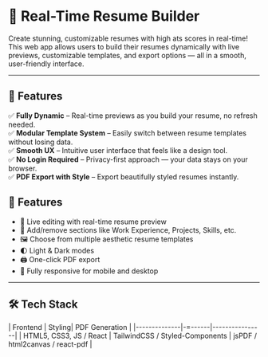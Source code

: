 # 📝 Real-Time Resume Builder

Create stunning, customizable resumes with high ats scores in real-time!  
This web app allows users to build their resumes dynamically with live previews, customizable templates, and export options — all in a smooth, user-friendly interface.

---

## 🚀 Features
   
✅ **Fully Dynamic** – Real-time previews as you build your resume, no refresh needed.  
✅ **Modular Template System** – Easily switch between resume templates without losing data.  
✅ **Smooth UX** – Intuitive user interface that feels like a design tool.  
✅ **No Login Required** – Privacy-first approach — your data stays on your browser.  
✅ **PDF Export with Style** – Export beautifully styled resumes instantly.

## 🚀 Features

- 🎯 Live editing with real-time resume preview
- 🧩 Add/remove sections like Work Experience, Projects, Skills, etc.
- 🖼️ Choose from multiple aesthetic resume templates
- 🌓 Light & Dark modes
- 🖨️ One-click PDF export
- 📱 Fully responsive for mobile and desktop

---

## 🛠️ Tech Stack

| Frontend     | Styling| PDF Generation |
|--------------|-=------|----------------|
| HTML5, CSS3, JS / React | TailwindCSS / Styled-Components | jsPDF / html2canvas / react-pdf |

